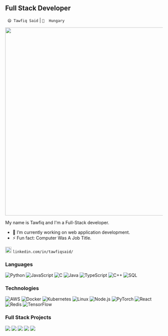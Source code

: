 ## Full Stack Developer

` 😄 Tawfiq Said` |  `🌱  Hungary` 
<div align="center">
  <img src="https://media.giphy.com/media/dWesBcTLavkZuG35MI/giphy.gif" width="900" height="600"/>
</div>

My name is Tawfiq and I'm a Full-Stack developer.
- 🔭 I’m currently working on web application development.
- ⚡ Fun fact: Computer Was A Job Title.

<img src="https://avatars3.githubusercontent.com/u/357098" width="20" height="20" alt="linkedin logo"/> `linkedin.com/in/tawfiqsaid/`
### Languages

![Python](https://img.shields.io/badge/-Python-000?&logo=Python)
![JavaScript](https://img.shields.io/badge/-JavaScript-000?&logo=JavaScript)
![C](https://img.shields.io/badge/-C-000?&logo=C)
![Java](https://img.shields.io/badge/-Java-000?&logo=Java&logoColor=007396)
![TypeScript](https://img.shields.io/badge/-TypeScript-000?&logo=TypeScript)
![C++](https://img.shields.io/badge/-C++-000?&logo=c%2b%2b&logoColor=00599C)
![SQL](https://img.shields.io/badge/-SQL-000?&logo=MySQL)

### Technologies

![AWS](https://img.shields.io/badge/-AWS-000?&logo=Amazon-AWS&logoColor=F90)
![Docker](https://img.shields.io/badge/-Docker-000?&logo=Docker)
![Kubernetes](https://img.shields.io/badge/-Kubernetes-000?&logo=Kubernetes)
![Linux](https://img.shields.io/badge/-Linux-000?&logo=Linux)
![Node.js](https://img.shields.io/badge/-Node.js-000?&logo=node.js)
![PyTorch](https://img.shields.io/badge/-PyTorch-000?&logo=PyTorch)
![React](https://img.shields.io/badge/-React-000?&logo=React)
![Redis](https://img.shields.io/badge/-Redis-000?&logo=Redis)
![TensorFlow](https://img.shields.io/badge/-TensorFlow-000?&logo=TensorFlow)

### Full Stack Projects

[![](https://img.shields.io/badge/-🧬%20Weather%20Outside-000)](https://github.com/adamalston/v2)
[![](https://img.shields.io/badge/-🦠%205x5%20TicTacToe-000)](https://github.com/adamalston/COVID-19-Dashboard)
[![](https://img.shields.io/badge/-📝%20To%20TxT-000)](https://github.com/adamalston/Summarizer)
[![](https://img.shields.io/badge/-🔬%20What2odo-000)](https://github.com/adamalston/overwatch)
[![](https://img.shields.io/badge/-🛰%20Weather%20Stations-000)](https://github.com/adamalston/kubesat)
